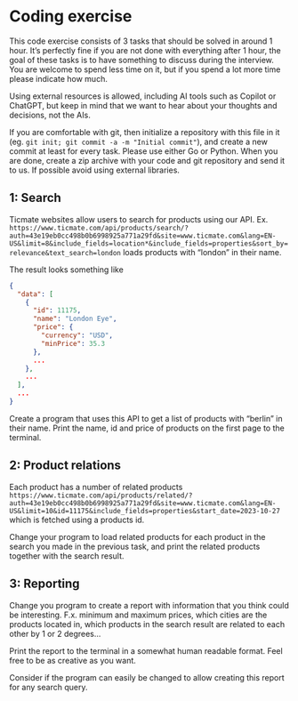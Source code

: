 # Coding exercise

This code exercise consists of 3 tasks that should be solved in around 1 hour. It’s perfectly fine if you are not done with everything after 1 hour, the goal of these tasks is to have something to discuss during the interview. You are welcome to spend less time on it, but if you spend a lot more time please indicate how much.

Using external resources is allowed, including AI tools such as Copilot or ChatGPT, but keep in mind that we want to hear about your thoughts and decisions, not the AIs.

If you are comfortable with git, then initialize a repository with this file in it (eg. `git init; git commit -a -m "Initial commit"`), and create a new commit at least for every task. Please use either Go or Python. When you are done, create a zip archive with your code and git repository and send it to us. If possible avoid using external libraries.

## 1: Search

Ticmate websites allow users to search for products using our API. Ex. `https://www.ticmate.com/api/products/search/?auth=43e19eb0cc498b0b6998925a771a29fd&site=www.ticmate.com&lang=EN-US&limit=8&include_fields=location*&include_fields=properties&sort_by=relevance&text_search=london` loads products with “london” in their name.

The result looks something like

```json
{
  "data": [
    {
      "id": 11175,
      "name": "London Eye",
      "price": {
        "currency": "USD",
        "minPrice": 35.3
      },
      ...
    },
    ...
  ],
  ...
}
```

Create a program that uses this API to get a list of products with “berlin” in their name. Print the name, id and price of products on the first page to the terminal.

## 2: Product relations

Each product has a number of related products `https://www.ticmate.com/api/products/related/?auth=43e19eb0cc498b0b6998925a771a29fd&site=www.ticmate.com&lang=EN-US&limit=10&id=11175&include_fields=properties&start_date=2023-10-27` which is fetched using a products id.

Change your program to load related products for each product in the search you made in the previous task, and print the related products together with the search result.

## 3: Reporting

Change you program to create a report with information that you think could be interesting. F.x. minimum and maximum prices, which cities are the products located in, which products in the search result are related to each other by 1 or 2 degrees...

Print the report to the terminal in a somewhat human readable format. Feel free to be as creative as you want.

Consider if the program can easily be changed to allow creating this report for any search query.
